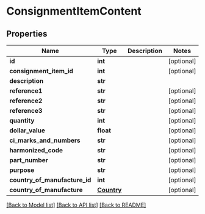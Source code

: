 # ConsignmentItemContent

## Properties
Name | Type | Description | Notes
------------ | ------------- | ------------- | -------------
**id** | **int** |  | [optional] 
**consignment_item_id** | **int** |  | [optional] 
**description** | **str** |  | 
**reference1** | **str** |  | [optional] 
**reference2** | **str** |  | [optional] 
**reference3** | **str** |  | [optional] 
**quantity** | **int** |  | [optional] 
**dollar_value** | **float** |  | [optional] 
**ci_marks_and_numbers** | **str** |  | [optional] 
**harmonized_code** | **str** |  | [optional] 
**part_number** | **str** |  | [optional] 
**purpose** | **str** |  | [optional] 
**country_of_manufacture_id** | **int** |  | [optional] 
**country_of_manufacture** | [**Country**](Country.md) |  | [optional] 

[[Back to Model list]](../README.md#documentation-for-models) [[Back to API list]](../README.md#documentation-for-api-endpoints) [[Back to README]](../README.md)


